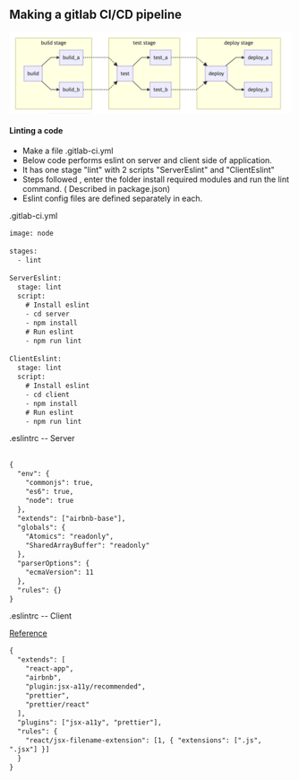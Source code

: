 ## Making a gitlab CI/CD pipeline

![](ci-cd.png)

#### Linting a code

* Make a file .gitlab-ci.yml
* Below code performs eslint on server and client side of application. 
* It has one stage "lint" with 2 scripts "ServerEslint" and "ClientEslint"
* Steps followed , enter the folder install required modules and run the lint command. ( Described in package.json)
* Eslint config files are defined separately in each.

.gitlab-ci.yml

```
image: node

stages:
  - lint

ServerEslint:
  stage: lint
  script:
    # Install eslint
    - cd server
    - npm install
    # Run eslint
    - npm run lint

ClientEslint:
  stage: lint
  script:
    # Install eslint
    - cd client
    - npm install
    # Run eslint
    - npm run lint
```

.eslintrc -- Server

```

{
  "env": {
    "commonjs": true,
    "es6": true,
    "node": true
  },
  "extends": ["airbnb-base"],
  "globals": {
    "Atomics": "readonly",
    "SharedArrayBuffer": "readonly"
  },
  "parserOptions": {
    "ecmaVersion": 11
  },
  "rules": {}
}

```

.eslintrc -- Client

[Reference](https://medium.com/@pppped/extend-create-react-app-with-airbnbs-eslint-config-prettier-flow-and-react-testing-library-96627e9a9672)

```
{
  "extends": [
    "react-app",
    "airbnb",
    "plugin:jsx-a11y/recommended",
    "prettier",
    "prettier/react"
  ],
  "plugins": ["jsx-a11y", "prettier"],
  "rules": {
    "react/jsx-filename-extension": [1, { "extensions": [".js", ".jsx"] }]
  }
}
```
